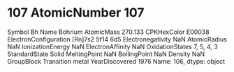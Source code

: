 # 107 AtomicNumber                          107
Symbol                                 Bh
Name                              Bohrium
AtomicMass                        270.133
CPKHexColor                        E00038
ElectronConfiguration    [Rn]7s2 5f14 6d5
Electronegativity                     NaN
AtomicRadius                          NaN
IonizationEnergy                      NaN
ElectronAffinity                      NaN
OxidationStates                7, 5, 4, 3
StandardState                       Solid
MeltingPoint                          NaN
BoilingPoint                          NaN
Density                               NaN
GroupBlock               Transition metal
YearDiscovered                       1976
Name: 106, dtype: object